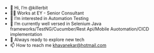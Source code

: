 - 👋 Hi, I’m @killerbit
- 👨‍⚖️ Works at EY - Senior Consultant 
- 👀 I’m interested in Automation Testing
- 🌱 I’m currently well versed in Selenium Java frameworks/TestNG/Cucumber/Rest Api/Mobile Auotomation/CICD implementation
- 💞️ Always ready to explore new tech
- 📫 How to reach me khavanekar@hotmail.com

<!---
killerbit/killerbit is a ✨ special ✨ repository because its `README.md` (this file) appears on your GitHub profile.
You can click the Preview link to take a look at your changes.
--->
